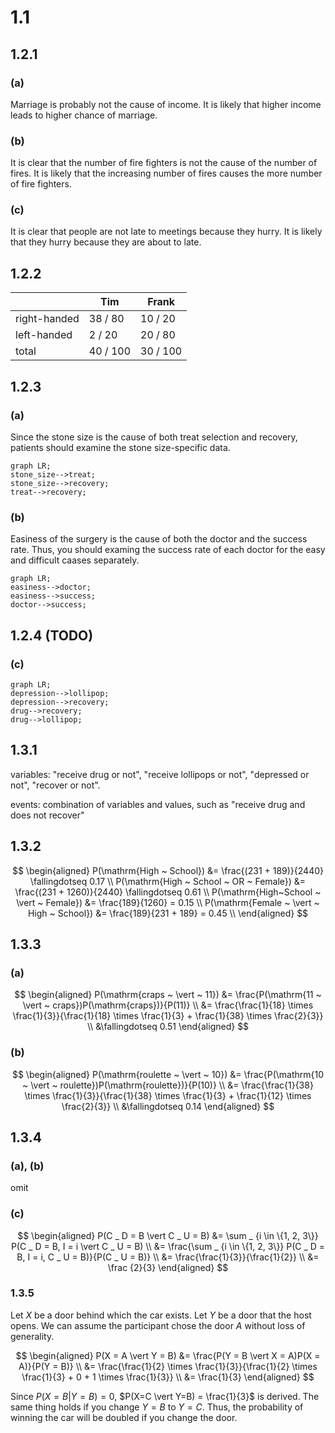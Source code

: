 # 1.1

## 1.2.1
### (a)
Marriage is probably not the cause of income. It is likely that higher income leads to higher chance of marriage.

### (b)
It is clear that the number of fire fighters is not the cause of the number of fires. It is likely that the increasing number of fires causes the more number of fire fighters.

### (c)
It is clear that people are not late to meetings because they hurry. It is likely that they hurry because they are about to late.

## 1.2.2
| | Tim | Frank |
| ---- | ---- | ---- |
| right-handed | 38 / 80 | 10 / 20 |
| left-handed | 2 / 20 | 20 / 80 |
| total | 40 / 100 | 30 / 100 |

## 1.2.3
### (a)
Since the stone size is the cause of both treat selection and recovery, patients should examine the stone size-specific data.
```mermaid
graph LR;
stone_size-->treat;
stone_size-->recovery;
treat-->recovery;
```

### (b)
Easiness of the surgery is the cause of both the doctor and the success rate. Thus, you should examing the success rate of each doctor for the easy and difficult caases separately.
```mermaid
graph LR;
easiness-->doctor;
easiness-->success;
doctor-->success;
```

## 1.2.4 (TODO)

### (c)
```mermaid
graph LR;
depression-->lollipop;
depression-->recovery;
drug-->recovery;
drug-->lollipop;
```

## 1.3.1
variables: "receive drug or not", "receive lollipops or not", "depressed or not", "recover or not".

events: combination of variables and values, such as "receive drug and does not recover"

## 1.3.2
$$
\begin{aligned}
P(\mathrm{High ~ School}) &= \frac{(231 + 189)}{2440} \fallingdotseq 0.17 \\
P(\mathrm{High ~ School ~ OR ~ Female}) &= \frac{(231 + 1260)}{2440} \fallingdotseq 0.61 \\
P(\mathrm{High~School ~ \vert ~ Female}) &= \frac{189}{1260} = 0.15 \\
P(\mathrm{Female ~ \vert ~ High ~ School}) &= \frac{189}{231 + 189} = 0.45 \\
\end{aligned}
$$

## 1.3.3
### (a)
$$
\begin{aligned}
P(\mathrm{craps ~ \vert ~ 11}) &= \frac{P(\mathrm{11 ~ \vert ~ craps})P(\mathrm{craps})}{P(11)} \\
&= \frac{\frac{1}{18} \times \frac{1}{3}}{\frac{1}{18} \times \frac{1}{3} + \frac{1}{38} \times \frac{2}{3}} \\
&\fallingdotseq 0.51
\end{aligned}
$$

### (b)
$$
\begin{aligned}
P(\mathrm{roulette ~ \vert ~ 10}) &= \frac{P(\mathrm{10 ~ \vert ~ roulette})P(\mathrm{roulette})}{P(10)} \\
&= \frac{\frac{1}{38} \times \frac{1}{3}}{\frac{1}{38} \times \frac{1}{3} + \frac{1}{12} \times \frac{2}{3}} \\
&\fallingdotseq 0.14
\end{aligned}
$$

## 1.3.4
### (a), (b)
omit
### (c)
$$
\begin{aligned}
P(C _ D = B \vert C _ U = B) &= \sum _ {i \in \{1, 2, 3\}} P(C _ D = B, I = i \vert C _ U = B) \\
&= \frac{\sum _ {i \in \{1, 2, 3\}} P(C _ D = B, I = i, C _ U = B)}{P(C _ U = B)} \\
&= \frac{\frac{1}{3}}{\frac{1}{2}} \\
&= \frac {2}{3}
\end{aligned}
$$

### 1.3.5
Let $X$ be a door behind which the car exists. Let $Y$ be a door that the host opens. We can assume the participant chose the door $A$ without loss of generality.

$$
\begin{aligned}
P(X = A \vert Y = B) &= \frac{P(Y = B \vert X = A)P(X = A)}{P(Y = B)} \\
&= \frac{\frac{1}{2} \times \frac{1}{3}}{\frac{1}{2} \times \frac{1}{3} + 0 + 1 \times \frac{1}{3}} \\
&= \frac{1}{3}
\end{aligned}
$$

Since $P(X=B \vert Y=B) = 0$, $P(X=C \vert Y=B) = \frac{1}{3}$ is derived. The same thing holds if you change $Y=B$ to $Y=C$. Thus, the probability of winning the car will be doubled if you change the door.
